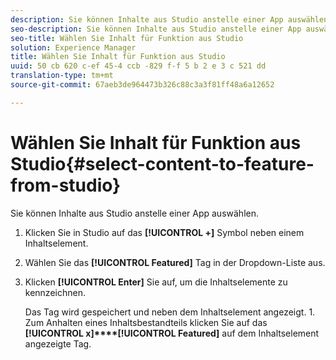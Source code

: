 ```yaml
---
description: Sie können Inhalte aus Studio anstelle einer App auswählen.
seo-description: Sie können Inhalte aus Studio anstelle einer App auswählen.
seo-title: Wählen Sie Inhalt für Funktion aus Studio
solution: Experience Manager
title: Wählen Sie Inhalt für Funktion aus Studio
uuid: 50 cb 620 c-ef 45-4 ccb -829 f-f 5 b 2 e 3 c 521 dd
translation-type: tm+mt
source-git-commit: 67aeb3de964473b326c88c3a3f81ff48a6a12652

---
```



# Wählen Sie Inhalt für Funktion aus Studio{#select-content-to-feature-from-studio}

Sie können Inhalte aus Studio anstelle einer App auswählen.

1. Klicken Sie in Studio auf das **[!UICONTROL +]** Symbol neben einem Inhaltselement.
1. Wählen Sie das **[!UICONTROL Featured]** Tag in der Dropdown-Liste aus.
1. Klicken **[!UICONTROL Enter]** Sie auf, um die Inhaltselemente zu kennzeichnen.

   Das Tag wird gespeichert und neben dem Inhaltselement angezeigt. 1. Zum Anhalten eines Inhaltsbestandteils klicken Sie auf das **[!UICONTROL x]****[!UICONTROL Featured]** auf dem Inhaltselement angezeigte Tag.
